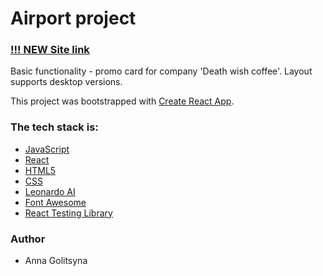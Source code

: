 # Airport project

### [!!! NEW Site link](https://stupendous-manatee-5ecf14.netlify.app/)

Basic functionality - promo card for company 'Death wish coffee'. Layout supports desktop versions.

This project was bootstrapped with [Create React App](https://github.com/facebook/create-react-app).

### The tech stack is:

- [JavaScript](https://developer.mozilla.org/en-US/docs/Web/JavaScript)
- [React](https://reactjs.org/docs/getting-started.html)
- [HTML5](https://en.wikipedia.org/wiki/HTML5)
- [CSS](https://en.wikipedia.org/wiki/CSS)
- [Leonardo AI](https://leonardo.ai/)
- [Font Awesome](https://fontawesome.com/)
- [React Testing Library](https://testing-library.com/docs/react-testing-library/intro)

### Author

- Anna Golitsyna
